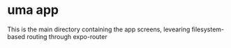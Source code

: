 # uma app

This is the main directory containing the app screens, levearing filesystem-based routing through expo-router
